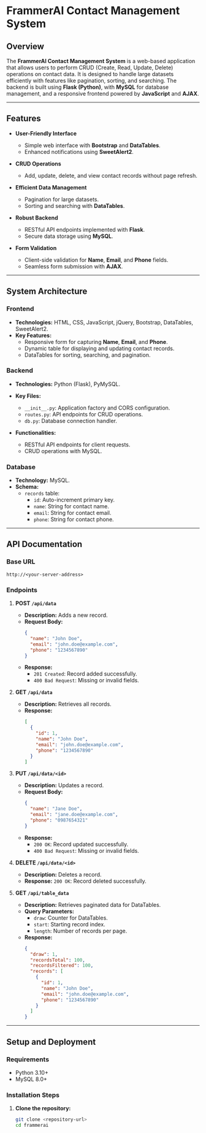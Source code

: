# FrammerAI Contact Management System

## Overview

The **FrammerAI Contact Management System** is a web-based application that allows users to perform CRUD (Create, Read, Update, Delete) operations on contact data. It is designed to handle large datasets efficiently with features like pagination, sorting, and searching. The backend is built using **Flask (Python)**, with **MySQL** for database management, and a responsive frontend powered by **JavaScript** and **AJAX**.

---

## Features

- **User-Friendly Interface**
  - Simple web interface with **Bootstrap** and **DataTables**.
  - Enhanced notifications using **SweetAlert2**.

- **CRUD Operations**
  - Add, update, delete, and view contact records without page refresh.

- **Efficient Data Management**
  - Pagination for large datasets.
  - Sorting and searching with **DataTables**.

- **Robust Backend**
  - RESTful API endpoints implemented with **Flask**.
  - Secure data storage using **MySQL**.

- **Form Validation**
  - Client-side validation for **Name**, **Email**, and **Phone** fields.
  - Seamless form submission with **AJAX**.

---

## System Architecture

### Frontend
- **Technologies:** HTML, CSS, JavaScript, jQuery, Bootstrap, DataTables, SweetAlert2.
- **Key Features:**
  - Responsive form for capturing **Name**, **Email**, and **Phone**.
  - Dynamic table for displaying and updating contact records.
  - DataTables for sorting, searching, and pagination.

### Backend
- **Technologies:** Python (Flask), PyMySQL.
- **Key Files:**
  - `__init__.py`: Application factory and CORS configuration.
  - `routes.py`: API endpoints for CRUD operations.
  - `db.py`: Database connection handler.

- **Functionalities:**
  - RESTful API endpoints for client requests.
  - CRUD operations with MySQL.

### Database
- **Technology:** MySQL.
- **Schema:**
  - `records` table:
    - `id`: Auto-increment primary key.
    - `name`: String for contact name.
    - `email`: String for contact email.
    - `phone`: String for contact phone.

---

## API Documentation

### Base URL
`http://<your-server-address>`

### Endpoints

1. **POST `/api/data`**
   - **Description:** Adds a new record.
   - **Request Body:**
     ```json
     {
       "name": "John Doe",
       "email": "john.doe@example.com",
       "phone": "1234567890"
     }
     ```
   - **Response:**
     - `201 Created`: Record added successfully.
     - `400 Bad Request`: Missing or invalid fields.

2. **GET `/api/data`**
   - **Description:** Retrieves all records.
   - **Response:**
     ```json
     [
       {
         "id": 1,
         "name": "John Doe",
         "email": "john.doe@example.com",
         "phone": "1234567890"
       }
     ]
     ```

3. **PUT `/api/data/<id>`**
   - **Description:** Updates a record.
   - **Request Body:**
     ```json
     {
       "name": "Jane Doe",
       "email": "jane.doe@example.com",
       "phone": "0987654321"
     }
     ```
   - **Response:**
     - `200 OK`: Record updated successfully.
     - `400 Bad Request`: Missing or invalid fields.

4. **DELETE `/api/data/<id>`**
   - **Description:** Deletes a record.
   - **Response:** `200 OK`: Record deleted successfully.

5. **GET `/api/table_data`**
   - **Description:** Retrieves paginated data for DataTables.
   - **Query Parameters:**
     - `draw`: Counter for DataTables.
     - `start`: Starting record index.
     - `length`: Number of records per page.
   - **Response:**
     ```json
     {
       "draw": 1,
       "recordsTotal": 100,
       "recordsFiltered": 100,
       "records": [
         {
           "id": 1,
           "name": "John Doe",
           "email": "john.doe@example.com",
           "phone": "1234567890"
         }
       ]
     }
     ```

---

## Setup and Deployment

### Requirements
- Python 3.10+
- MySQL 8.0+

### Installation Steps
1. **Clone the repository:**
   ```bash
   git clone <repository-url>
   cd frammerai

